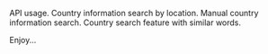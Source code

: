 API usage.
Country information search by location.
Manual country information search.
Country search feature with similar words.

Enjoy...